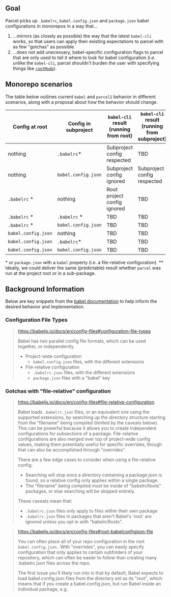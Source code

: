 ## Goal

Parcel picks up `.babelrc`, `babel.config.json` and `package.json` babel configurations in monorepos in a way that...

1. ...mirrors (as closely as possible) the way that the latest `babel-cli` works, so that users can apply their existing expectations to parcel with as few "gotchas" as possible.
2. ...does not add unecessary, babel-specific configuration flags to parcel that are only used to tell it where to look for babel configuration (i.e. unlike the `babel-cli`, parcel shouldn't burden the user with specifying things like [`rootMode`](https://babeljs.io/docs/en/config-files#root-babelconfigjson-file)).

## Monorepo scenarios

The table below outlines current `babel` and `parcel2` behavior in different scenarios, along with a proposal about how the behavior should change.

| Config at root      | Config in subproject | `babel-cli` result (running from root) | `babel-cli` result (running from subproject) | Current `parcel` result | Desired `parcel` result\*\* |
| ------------------- | -------------------- | -------------------------------------- | -------------------------------------------- | ----------------------- | --------------------------- |
| nothing             | `.babelrc`\*         | Subproject config respected            | TBD                                          | TBD                     | TBD                         |
| nothing             | `babel.config.json`  | Subproject config ignored              | Subproject config respected                  | TBD                     | TBD                         |
| `.babelrc` \*       | nothing              | Root project config ignored            | TBD                                          | TBD                     | TBD                         |
| `.babelrc` \*       | `.babelrc` \*        | TBD                                    | TBD                                          | TBD                     | TBD                         |
| `.babelrc` \*       | `babel.config.json`  | TBD                                    | TBD                                          | TBD                     | TBD                         |
| `babel.config.json` | nothing              | TBD                                    | TBD                                          | TBD                     | TBD                         |
| `babel.config.json` | `.babelrc`\*         | TBD                                    | TBD                                          | TBD                     | TBD                         |
| `babel.config.json` | `babel.config.json`  | TBD                                    | TBD                                          | TBD                     | TBD                         |

\* or `package.json` with a `babel` property (i.e. a file-relative configuration).
\*\* Ideally, we could deliver the same (predictable) result whether `parcel` was run at the project root or in a sub-package.

## Background Information

Below are key snippets from the [babel documentation](https://babeljs.io/docs/en/config-files) to help inform the desired behavior and implementation.

### Configuration File Types

> https://babeljs.io/docs/en/config-files#configuration-file-types
>
> Babel has two parallel config file formats, which can be used together, or independently.
>
> - Project-wide configuration
>   - `babel.config.json` files, with the different extensions
> - File-relative configuration
>   - `.babelrc.json` files, with the different extensions
>   - `package.json` files with a "babel" key

### Gotchas with "file-relative" configuration

> https://babeljs.io/docs/en/config-files#file-relative-configuration
>
> Babel loads `.babelrc.json` files, or an equivalent one using the supported extensions, by searching up the directory structure starting from the "filename" being compiled (limited by the caveats below). This can be powerful because it allows you to create independent configurations for subsections of a package. File-relative configurations are also merged over top of project-wide config values, making them potentially useful for specific overrides, though that can also be accomplished through "overrides".
>
> There are a few edge cases to consider when using a file-relative config:
>
> - Searching will stop once a directory containing a package.json is found, so a relative config only applies within a single package.
> - The "filename" being compiled must be inside of "babelrcRoots" packages, or else searching will be skipped entirely.
>
> These caveats mean that:
>
> - `.babelrc.json` files only apply to files within their own package
> - `.babelrc.json` files in packages that aren't Babel's 'root' are ignored unless you opt in with "babelrcRoots".

> https://babeljs.io/docs/en/config-files#root-babelconfigjson-file
>
> You can often place all of your repo configuration in the root `babel.config.json.` With "overrides", you can easily specify configuration that only applies to certain subfolders of your repository, which can often be easier to follow than creating many .babelrc.json files across the repo.
>
> The first issue you'll likely run into is that by default, Babel expects to load babel.config.json files from the directory set as its "root", which means that if you create a babel.config.json, but run Babel inside an individual package, e.g.
